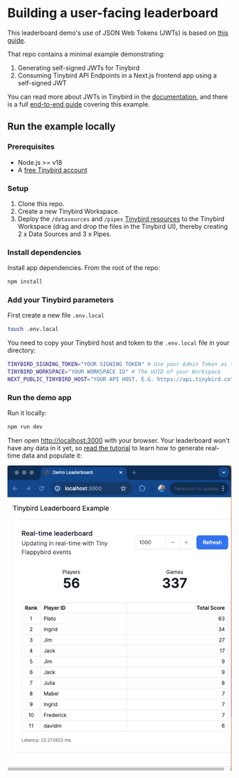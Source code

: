 # Building a user-facing leaderboard

This leaderboard demo's use of JSON Web Tokens (JWTs) is based on [this guide](https://github.com/tinybirdco/guide-nextjs-jwt-auth).

That repo contains a minimal example demonstrating:
1. Generating self-signed JWTs for Tinybird
2. Consuming Tinybird API Endpoints in a Next.js frontend app using a self-signed JWT

You can read more about JWTs in Tinybird in the [documentation](https://www.tinybird.co/docs/concepts/auth-tokens#json-web-tokens-jwts), and there is a full [end-to-end guide](https://www.tinybird.co/docs/guides/integrate/consume-apis-nextjs) covering this example.

## Run the example locally

### Prerequisites

- Node.js >= v18
- A [free Tinybird account](https://tinybird.co)

### Setup

1. Clone this repo.
2. Create a new Tinybird Workspace.
3. Deploy the `/datasources` and `/pipes` [Tinybird resources](/tinybird) to the Tinybird Workspace (drag and drop the files in the Tinybird UI), thereby creating 2 x Data Sources and 3 x Pipes.

### Install dependencies

Install app dependencies. From the root of the repo:

```bash
npm install
```

### Add your Tinybird parameters

First create a new file `.env.local`

```bash
touch .env.local
```

You need to copy your Tinybird host and token to the `.env.local` file in your directory:

```bash
TINYBIRD_SIGNING_TOKEN="YOUR SIGNING TOKEN" # Use your Admin Token as the signing token
TINYBIRD_WORKSPACE="YOUR WORKSPACE ID" # The UUID of your Workspace
NEXT_PUBLIC_TINYBIRD_HOST="YOUR API HOST. E.G. https://api.tinybird.co" # Your regional API host
```

### Run the demo app

Run it locally:

```bash
npm run dev
```

Then open [http://localhost:3000](http://localhost:3000) with your browser. Your leaderboard won't have any data in it yet, so [read the tutorial]() to learn how to generate real-time data and populate it:

![image](./images/leaderboard.png)
